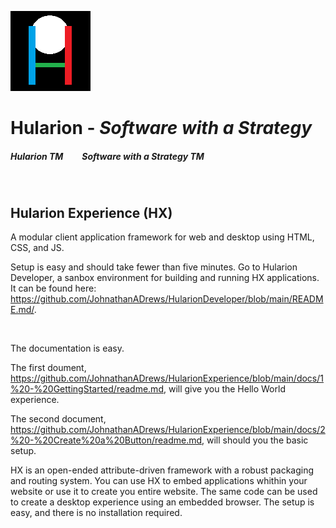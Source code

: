 
![Image](https://github.com/JohnathanADrews/Hularion/blob/main/Hularion%20image.png?raw=true)

# Hularion - *Software with a Strategy*

##### Hularion TM &nbsp;&nbsp;&nbsp;&nbsp;&nbsp;&nbsp;&nbsp; Software with a Strategy TM

&nbsp;


## Hularion Experience (HX) 
A modular client application framework for web and desktop using HTML, CSS, and JS. 

Setup is easy and should take fewer than five minutes. Go to Hularion Developer, a sanbox environment for building and running HX applications. It can be found here: https://github.com/JohnathanADrews/HularionDeveloper/blob/main/README.md/.  
  
&nbsp;
  
The documentation is easy.

The first doument, https://github.com/JohnathanADrews/HularionExperience/blob/main/docs/1%20-%20GettingStarted/readme.md, will give you the Hello World experience.

The second document, https://github.com/JohnathanADrews/HularionExperience/blob/main/docs/2%20-%20Create%20a%20Button/readme.md, will should you the basic setup.

HX is an open-ended attribute-driven framework with a robust packaging and routing system. You can use HX to embed applications whithin your website or use it to create you entire website. The same code can be used to create a desktop experience using an embedded browser. The setup is easy, and there is no installation required.



 